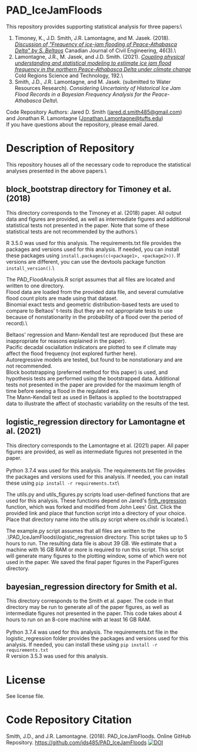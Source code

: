 # PAD_IceJamFloods

This repository provides supporting statistical analysis for three papers:\
1. Timoney, K., J.D. Smith, J.R. Lamontagne, and M. Jasek. (2018). [*Discussion of "Frequency of ice-jam flooding of Peace-Athabasca Delta" by S. Beltaos*](https://doi.org/10.1139/cjce-2018-0409) Canadian Journal of Civil Engineering, 46(3).\
2. Lamontagne, J.R., M. Jasek, and J.D. Smith. (2021). [*Coupling physical understanding and statistical modeling to estimate ice jam flood frequency in the northern Peace-Athabasca Delta under climate change*](https://doi.org/10.1016/j.coldregions.2021.103383) Cold Regions Science and Technology, 192.\
3. Smith, J.D., J.R. Lamontagne, and M. Jasek. (submitted to Water Resources Research). *Considering Uncertainty of Historical Ice Jam Flood Records in a Bayesian Frequency Analysis for the Peace-Athabasca Delta*\

Code Repository Authors: Jared D. Smith (jared.d.smith485@gmail.com) and Jonathan R. Lamontagne (Jonathan.Lamontagne@tufts.edu)\
If you have questions about the repository, please email Jared.

# Description of Repository
This repository houses all of the necessary code to reproduce the statistical analyses presented in the above papers.\

## **block_bootstrap directory for Timoney et al. (2018)**
This directory corresponds to the Timoney et al. (2018) paper. All output data and figures are provided, as well as intermediate figures and additional statistical tests not presented in the paper. Note that some of these statistical tests are not recommended by the authors.\

R 3.5.0 was used for this analysis. The requirements.txt file provides the packages and versions used for this analysis. If needed, you can install these packages using `install.packages(c(<package1>, <package2>))`. If versions are different, you can use the devtools package function `install_version()`.\

The PAD_FloodAnalysis.R script assumes that all files are located and written to one directory.\
Flood data are loaded from the provided data file, and several cumulative flood count plots are made using that dataset.\
Binomial exact tests and geometric distribution-based tests are used to compare to Beltaos' t-tests (but they are not appropriate tests to use because of nonstationarity in the probability of a flood over the period of record).\

Beltaos' regression and Mann-Kendall test are reproduced (but these are inappropriate for reasons explained in the paper).\
Pacific decadal osciallation indicators are plotted to see if climate may affect the flood frequency (not explored further here).\
Autoregressive models are tested, but found to be nonstationary and are not recommended.\
Block bootstrapping (preferred method for this paper) is used, and hypothesis tests are performed using the bootstrapped data. Additional tests not presented in the paper are provided for the maximum length of time before seeing a flood in the regulated era.\
The Mann-Kendall test as used in Beltaos is applied to the bootstrapped data to illustrate the affect of stochastic variability on the results of the test.

## **logistic_regression directory for Lamontagne et al. (2021)**
This directory corresponds to the Lamontagne et al. (2021) paper. All paper figures are provided, as well as intermediate figures not presented in the paper.\
\
Python 3.7.4 was used for this analysis. The requirements.txt file provides the packages and versions used for this analysis. If needed, you can install these using `pip install -r requirements.txt`\

The utils.py and utils_figures.py scripts load user-defined functions that are used for this analysis. These functions depend on Jared's [firth_regression](https://gist.github.com/jds485/fd737a8314d45485f7e11f588baf88b9) function, which was forked and modified from John Lees' Gist. Click the provided link and place that function script into a directory of your choice. Place that directory name into the utils.py script where os.chdir is located.\

The example.py script assumes that all files are written to the .\PAD_IceJamFloods\logistic_regression directory. This script takes up to 5 hours to run. The resulting data file is about 39 GB. We estimate that a machine with 16 GB RAM or more is required to run this script. This script will generate many figures to the plotting window, some of which were not used in the paper. We saved the final paper figures in the PaperFigures directory.

## **bayesian_regression directory for Smith et al.**
This directory corresponds to the Smith et al. paper. The code in that directory may be run to generate all of the paper figures, as well as intermediate figures not presented in the paper. This code takes about 4 hours to run on an 8-core machine with at least 16 GB RAM.\
\
Python 3.7.4 was used for this analysis. The requirements.txt file in the logistic_regression folder provides the packages and versions used for this analysis. If needed, you can install these using `pip install -r requirements.txt`\
R version 3.5.3 was used for this analysis.

# License
See license file.

# Code Repository Citation
Smith, J.D., and J.R. Lamontagne. (2018). PAD_IceJamFloods. Online GitHub Repository. https://github.com/jds485/PAD_IceJamFloods
[![DOI](https://zenodo.org/badge/DOI/10.5281/zenodo.4474826.svg)](https://doi.org/10.5281/zenodo.4474826)
